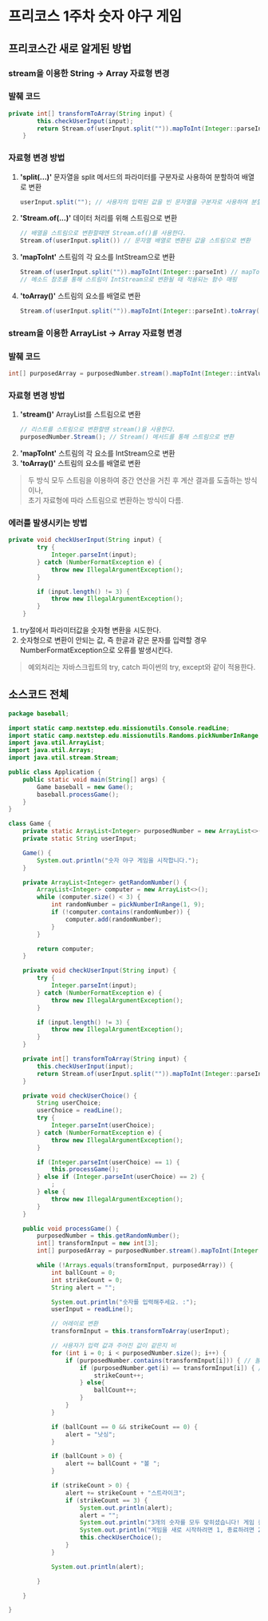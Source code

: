 # 프리코스 1주차 숫자 야구 게임

## 프리코스간 새로 알게된 방법
### stream을 이용한 String -> Array 자료형 변경

### 발췌 코드
``` java
private int[] transformToArray(String input) {
		this.checkUserInput(input);
		return Stream.of(userInput.split("")).mapToInt(Integer::parseInt).toArray();
	}
```

### 자료형 변경 방법
1. **'split(...)'** 문자열을 split 메서드의 파라미터를 구분자로 사용하여 분할하여 배열로 변환
	``` java
	userInput.split(""); // 사용자의 입력된 값을 빈 문자열을 구분자로 사용하여 분할하여 String 배열로 변환
	```

2. **'Stream.of(...)'** 데이터 처리를 위해 스트림으로 변환
	``` java
	// 배열을 스트림으로 변환할때엔 Stream.of()를 사용한다.
	Stream.of(userInput.split()) // 문자열 배열로 변환된 값을 스트림으로 변환
	```

3. **'mapToInt'** 스트림의 각 요소를 IntStream으로 변환
	``` java
	Stream.of(userInput.split("")).mapToInt(Integer::parseInt) // mapToInt를 통해 스트림을 IntStream으로 변환
	// 메소드 참조를 통해 스트림이 IntStream으로 변환될 때 적용되는 함수 매핑
	```

4. **'toArray()'** 스트림의 요소를 배열로 변환
	``` java
	Stream.of(userInput.split("")).mapToInt(Integer::parseInt).toArray(); // 스트림의 요소를 정수 배열로 변환
	```


### stream을 이용한 ArrayList -> Array 자료형 변경

### 발췌 코드
``` java
int[] purposedArray = purposedNumber.stream().mapToInt(Integer::intValue).toArray();
```

### 자료형 변경 방법
1. **'stream()'** ArrayList를 스트림으로 변환
	``` java
	// 리스트를 스트림으로 변환할땐 stream()을 사용한다.
	purposedNumber.Stream(); // Stream() 메서드를 통해 스트림으로 변환
	```
2. **'mapToInt'** 스트림의 각 요소를 IntStream으로 변환
3. **'toArray()'** 스트림의 요소를 배열로 변환

> 두 방식 모두 스트림을 이용하여 중간 연산을 거친 후 계산 결과를 도출하는 방식이나,  
> 초기 자료형에 따라 스트림으로 변환하는 방식이 다름.

### 에러를 발생시키는 방법
``` java
private void checkUserInput(String input) {
		try {
			Integer.parseInt(input);
		} catch (NumberFormatException e) {
			throw new IllegalArgumentException();
		}

		if (input.length() != 3) {
			throw new IllegalArgumentException();
		}
	}
```

1. try절에서 파라미터값을 숫자형 변환을 시도한다.
2. 숫자형으로 변환이 안되는 값, 즉 한글과 같은 문자를 입력할 경우 NumberFormatException으로 오류를 발생시킨다.

> 예외처리는 자바스크립트의 try, catch 파이썬의 try, except와 같이 적용한다.

## 소스코드 전체
``` java 
package baseball;

import static camp.nextstep.edu.missionutils.Console.readLine;
import static camp.nextstep.edu.missionutils.Randoms.pickNumberInRange;
import java.util.ArrayList;
import java.util.Arrays;
import java.util.stream.Stream;

public class Application {
	public static void main(String[] args) {
		Game baseball = new Game();
		baseball.processGame();
	}
}

class Game {
	private static ArrayList<Integer> purposedNumber = new ArrayList<>();
	private static String userInput;

	Game() {
		System.out.println("숫자 야구 게임을 시작합니다.");
	}

	private ArrayList<Integer> getRandomNumber() {
		ArrayList<Integer> computer = new ArrayList<>();
		while (computer.size() < 3) {
			int randomNumber = pickNumberInRange(1, 9);
			if (!computer.contains(randomNumber)) {
				computer.add(randomNumber);
			}
		}

		return computer;
	}

	private void checkUserInput(String input) {
		try {
			Integer.parseInt(input);
		} catch (NumberFormatException e) {
			throw new IllegalArgumentException();
		}

		if (input.length() != 3) {
			throw new IllegalArgumentException();
		}
	}

	private int[] transformToArray(String input) {
		this.checkUserInput(input);
		return Stream.of(userInput.split("")).mapToInt(Integer::parseInt).toArray();
	}

	private void checkUserChoice() {
		String userChoice;
		userChoice = readLine();
		try {
			Integer.parseInt(userChoice);
		} catch (NumberFormatException e) {
			throw new IllegalArgumentException();
		}

		if (Integer.parseInt(userChoice) == 1) {
			this.processGame();
		} else if (Integer.parseInt(userChoice) == 2) {
			;
		} else {
			throw new IllegalArgumentException();
		}
	}

	public void processGame() {
		purposedNumber = this.getRandomNumber();
		int[] transformInput = new int[3];
		int[] purposedArray = purposedNumber.stream().mapToInt(Integer::intValue).toArray();

		while (!Arrays.equals(transformInput, purposedArray)) {
			int ballCount = 0;
			int strikeCount = 0;
			String alert = "";

			System.out.println("숫자를 입력해주세요. :");
			userInput = readLine();

			// 어레이로 변환
			transformInput = this.transformToArray(userInput);

			// 사용자가 입력 값과 주어진 값이 같은지 비
			for (int i = 0; i < purposedNumber.size(); i++) {
				if (purposedNumber.contains(transformInput[i])) { // 볼 조건
					if (purposedNumber.get(i) == transformInput[i]) { // 스트라이크 조건
						strikeCount++;
					} else{
						ballCount++;
					}
				}
			}

			if (ballCount == 0 && strikeCount == 0) {
				alert = "낫싱";
			}

			if (ballCount > 0) {
				alert += ballCount + "볼 ";
			}

			if (strikeCount > 0) {
				alert += strikeCount + "스트라이크";
				if (strikeCount == 3) {
					System.out.println(alert);
					alert = "";
					System.out.println("3개의 숫자를 모두 맞히셨습니다! 게임 종료");
					System.out.println("게임을 새로 시작하려면 1, 종료하려면 2를 입력하세요.");
					this.checkUserChoice();
				}
			}

			System.out.println(alert);

		}

	}

}
```

